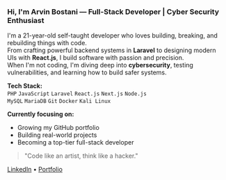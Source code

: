 ### Hi, I'm Arvin Bostani — Full-Stack Developer | Cyber Security Enthusiast

I'm a 21-year-old self-taught developer who loves building, breaking, and rebuilding things with code.  
From crafting powerful backend systems in **Laravel** to designing modern UIs with **React.js**, I build software with passion and precision.  
When I'm not coding, I'm diving deep into **cybersecurity**, testing vulnerabilities, and learning how to build safer systems.

**Tech Stack:**  
`PHP` `JavaScript` `Laravel` `React.js` `Next.js` `Node.js`  
`MySQL` `MariaDB` `Git` `Docker` `Kali Linux`  

**Currently focusing on:**  
- Growing my GitHub portfolio  
- Building real-world projects  
- Becoming a top-tier full-stack developer  

> "Code like an artist, think like a hacker."

[LinkedIn](https://your-linkedin-url) • [Portfolio](https://your-portfolio-url-if-any)
